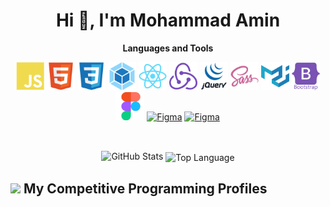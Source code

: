 <h1 align="center">Hi 👋, I'm Mohammad Amin</h1>

**<p align="center">Languages and Tools</p>**

<p align="center">
  <a target="_blank" href="https://javascript.info/"><img
      src="https://raw.githubusercontent.com/devicons/devicon/master/icons/javascript/javascript-plain.svg"
      alt="JavaScript" width="45" height="45" /></a>
  <a target="_blank" href="https://www.w3schools.com/html/"><img
      src="https://raw.githubusercontent.com/devicons/devicon/master/icons/html5/html5-original.svg" alt="HTML"
      width="45" height="45" /></a>
  <a target="_blank" href="https://www.w3schools.com/css/"><img
      src="https://raw.githubusercontent.com/devicons/devicon/master/icons/css3/css3-original.svg" alt="CSS" width="45"
      height="45" /></a>
  <a target="_blank" href="https://webpack.js.org/"><img
      src="https://raw.githubusercontent.com/devicons/devicon/master/icons/webpack/webpack-original.svg" alt="Webpack"
      width="45" height="45" /></a>
  <a target="_blank" href="https://reactjs.org/"><img
      src="https://raw.githubusercontent.com/devicons/devicon/master/icons/react/react-original.svg" alt="ReactJS"
      width="45" height="45" /></a>
  <a target="_blank" href="https://redux.js.org/"><img
      src="https://raw.githubusercontent.com/devicons/devicon/master/icons/redux/redux-original.svg" alt="Redux"
      width="45" height="45" /></a>
  <a target="_blank" href="https://jquery.com/"><img
      src="https://raw.githubusercontent.com/devicons/devicon/master/icons/jquery/jquery-original-wordmark.svg"
      alt="jQuery" width="45" height="45" /></a>
  <a target="_blank" href="https://sass-lang.com/"><img
      src="https://raw.githubusercontent.com/devicons/devicon/master/icons/sass/sass-original.svg" alt="Sass" width="45"
      height="45" /></a>
  <a target="_blank" href="https://material-ui.com/"><img
      src="https://raw.githubusercontent.com/devicons/devicon/master/icons/materialui/materialui-original.svg"
      alt="Material-UI" width="45" height="45" /></a>
  <a target="_blank" href="https://getbootstrap.com/"><img
      src="https://raw.githubusercontent.com/devicons/devicon/master/icons/bootstrap/bootstrap-plain-wordmark.svg"
      alt="Bootstrap" width="45" height="45" /></a>
  <a target="_blank" href="https://www.figma.com/"><img
      src="https://raw.githubusercontent.com/devicons/devicon/master/icons/figma/figma-original.svg" alt="Figma"
      width="45" height="45" /></a>
  <a target="_blank" href="https://lodash.com/"><img
      src="https://raw.githubusercontent.com/jmnote/z-icons/master/svg/lodash.svg" alt="Figma"
      width="45" height="45" /></a>
  <a target="_blank" href="https://www.python.org/"><img
      src="https://raw.githubusercontent.com/jmnote/z-icons/master/svg/python.svg" alt="Figma"
      width="45" height="45" /></a>
  
</p>

<h2></h2>
</br>

<div align="center">
  <img alt="GitHub Stats" align="top" width="65%" height="240px" src="https://github-readme-stats.vercel.app/api?username=MohammadAminAlaei&theme=onedark" />
  <img alt="Top Language" align="center" width="32%" height="240px" src="https://github-readme-stats.vercel.app/api/top-langs/?username=MohammadAminAlaei&langs_count=4&theme=onedark" />
</div>

## <img src="https://user-images.githubusercontent.com/63050133/156775623-d7ba7abb-a29f-43fc-b910-334027773a97.png" width=40> My Competitive Programming Profiles


<!---
mre-dev/mre-dev is a ✨ special ✨ repository because its `README.md` (this file) appears on your GitHub profile.
You can click the Preview link to take a look at your changes.
--->
